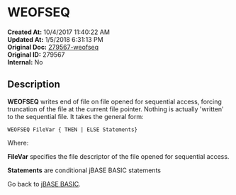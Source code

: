 # WEOFSEQ

**Created At:** 10/4/2017 11:40:22 AM  
**Updated At:** 1/5/2018 6:31:13 PM  
**Original Doc:** [279567-weofseq](https://docs.jbase.com/36868-jbase-basic/279567-weofseq)  
**Original ID:** 279567  
**Internal:** No  

## Description

**WEOFSEQ** writes end of file on file opened for sequential access, forcing truncation of the file at the current file pointer. Nothing is actually 'written' to the sequential file. It takes the general form:

```
WEOFSEQ FileVar { THEN | ELSE Statements}
```

Where:

**FileVar** specifies the file descriptor of the file opened for sequential access.

**Statements** are conditional jBASE BASIC statements

Go back to [jBASE BASIC](./../jbase-basic-programmers-reference-guide).
